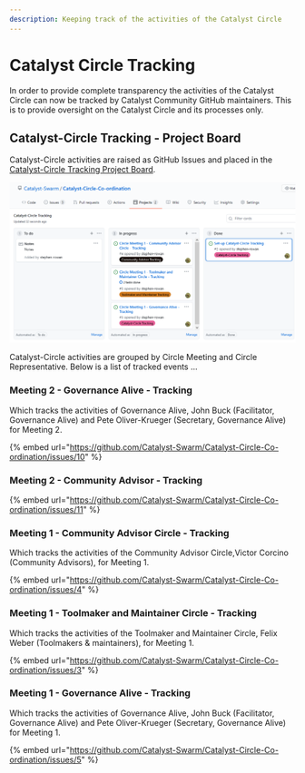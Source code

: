 ```yaml
---
description: Keeping track of the activities of the Catalyst Circle
---
```


# Catalyst Circle Tracking

In order to provide complete transparency the activities of the Catalyst Circle can now be tracked by Catalyst Community GitHub maintainers. This is to provide oversight on the Catalyst Circle and its processes only.

## Catalyst-Circle Tracking - Project Board

Catalyst-Circle activities are raised as GitHub Issues and placed in the [Catalyst-Circle Tracking Project Board](https://github.com/Catalyst-Swarm/Catalyst-Circle-Co-ordination/projects/2).

![Catalyst-Circle Tracking - Project Board](.gitbook/assets/2021-07-18-3-.png)

Catalyst-Circle activities are grouped by Circle Meeting and Circle Representative. Below is a list of tracked events ...

### Meeting 2 - Governance Alive - Tracking

Which tracks the activities of Governance Alive,  John Buck \(Facilitator, Governance Alive\) and Pete Oliver-Krueger \(Secretary, Governance Alive\) for Meeting 2.

{% embed url="https://github.com/Catalyst-Swarm/Catalyst-Circle-Co-ordination/issues/10" %}

### Meeting 2 - Community Advisor - Tracking

{% embed url="https://github.com/Catalyst-Swarm/Catalyst-Circle-Co-ordination/issues/11" %}

### Meeting 1 - Community Advisor Circle - Tracking

Which tracks the activities of the Community Advisor Circle,Victor Corcino \(Community Advisors\),  for Meeting 1.

{% embed url="https://github.com/Catalyst-Swarm/Catalyst-Circle-Co-ordination/issues/4" %}

### Meeting 1 - Toolmaker and Maintainer Circle - Tracking

Which tracks the activities of the Toolmaker and Maintainer Circle, Felix Weber \(Toolmakers & maintainers\), for Meeting 1.

{% embed url="https://github.com/Catalyst-Swarm/Catalyst-Circle-Co-ordination/issues/3" %}

### Meeting 1 - Governance Alive - Tracking

Which tracks the activities of Governance Alive,  John Buck \(Facilitator, Governance Alive\) and Pete Oliver-Krueger \(Secretary, Governance Alive\) for Meeting 1.

{% embed url="https://github.com/Catalyst-Swarm/Catalyst-Circle-Co-ordination/issues/5" %}











